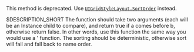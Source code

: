 This method is deprecated. Use [`UIGridStyleLayout.SortOrder`](https://create.roblox.com/docs/reference/engine/classes/UIGridStyleLayout#SortOrder)
instead.

$DESCRIPTION_SHORT The function should take two arguments (each will be an
Instance child to compare), and return true if a comes before b, otherwise
return false. In other words, use this function the same way you would use
a ' function. The sorting should be deterministic, otherwise sort will
fail and fall back to name order.
